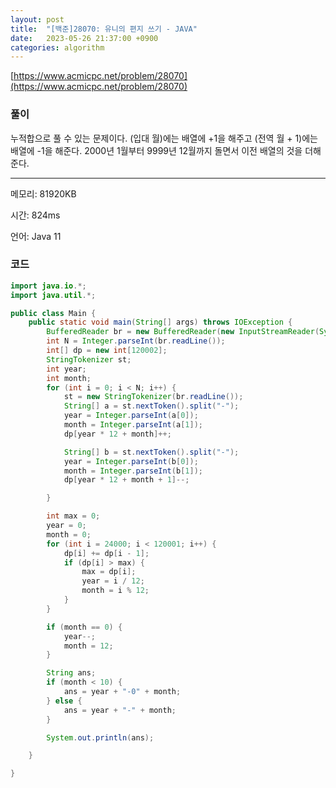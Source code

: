 ```yaml
---
layout: post
title:  "[백준]28070: 유니의 편지 쓰기 - JAVA"
date:   2023-05-26 21:37:00 +0900
categories: algorithm
---
```


[https://www.acmicpc.net/problem/28070](https://www.acmicpc.net/problem/28070)

### 풀이
누적합으로 풀 수 있는 문제이다.
(입대 월)에는 배열에 +1을 해주고
(전역 월 + 1)에는 배열에 -1을 해준다.
2000년 1월부터 9999년 12월까지 돌면서 이전 배열의 것을 더해준다.

---

메모리: 81920KB

시간: 824ms

언어: Java 11

### 코드
```java
import java.io.*;
import java.util.*;

public class Main {
    public static void main(String[] args) throws IOException {
        BufferedReader br = new BufferedReader(new InputStreamReader(System.in));
        int N = Integer.parseInt(br.readLine());
        int[] dp = new int[120002];
        StringTokenizer st;
        int year;
        int month;
        for (int i = 0; i < N; i++) {
            st = new StringTokenizer(br.readLine());
            String[] a = st.nextToken().split("-");
            year = Integer.parseInt(a[0]);
            month = Integer.parseInt(a[1]);
            dp[year * 12 + month]++;

            String[] b = st.nextToken().split("-");
            year = Integer.parseInt(b[0]);
            month = Integer.parseInt(b[1]);
            dp[year * 12 + month + 1]--;

        }

        int max = 0;
        year = 0;
        month = 0;
        for (int i = 24000; i < 120001; i++) {
            dp[i] += dp[i - 1];
            if (dp[i] > max) {
                max = dp[i];
                year = i / 12;
                month = i % 12;
            }
        }

        if (month == 0) {
            year--;
            month = 12;
        }

        String ans;
        if (month < 10) {
            ans = year + "-0" + month;
        } else {
            ans = year + "-" + month;
        }

        System.out.println(ans);

    }

}
```
